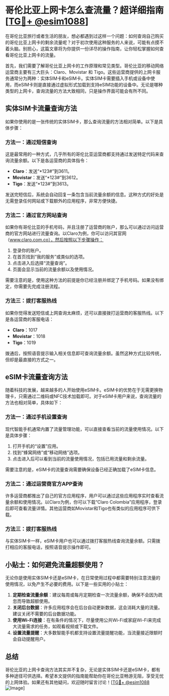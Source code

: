 # 哥伦比亚上网卡怎么查流量？超详细指南[[TG💪+ @esim1088](https://t.me/s/esim1088)]

在哥伦比亚旅行或者生活的朋友，想必都遇到过这样一个问题：如何查询自己购买的哥伦比亚上网卡的剩余流量呢？对于初次使用这种服务的人来说，可能有点摸不着头脑。别担心，这篇文章将为你提供一份详尽的操作指南，让你轻松掌握如何查看哥伦比亚上网卡的流量。

首先，我们需要了解哥伦比亚上网卡的工作原理和常见类型。哥伦比亚的移动网络运营商主要有三大巨头：Claro、Movistar 和 Tigo。这些运营商提供的上网卡服务通常分为两种：实体SIM卡和eSIM卡。实体SIM卡需要插入手机或设备中使用，而eSIM卡则是直接通过虚拟形式加载到支持eSIM功能的设备中。无论是哪种类型的上网卡，查询流量的方法大致相同，只是操作界面可能会有所不同。

## 实体SIM卡流量查询方法

如果你使用的是一张传统的实体SIM卡，那么查询流量的方法相对简单。以下是具体步骤：

### 方法一：通过短信查询
这是最常用的一种方式，几乎所有的哥伦比亚运营商都支持通过发送特定代码来查询流量余额。以下是各运营商的具体指令：

- **Claro**：发送“*123#”到3611。
- **Movistar**：发送“*123#”到3612。
- **Tigo**：发送“*123#”到3613。

发送完短信后，系统会自动回复一条包含当前流量余额的信息。这种方式的好处是无需登录任何网站或下载额外的应用程序，非常方便快捷。

### 方法二：通过官方网站查询
如果你有哥伦比亚的手机号码，并且注册了运营商的账户，那么可以通过访问运营商的官方网站进行流量查询。以Claro为例，你可以访问其官网（www.claro.com.co），然后按照以下步骤操作：

1. 登录你的账户。
2. 在首页找到“我的服务”或类似的选项。
3. 点击进入后选择“流量查询”。
4. 页面会显示当前的流量余额以及使用情况。

需要注意的是，使用这种方法的前提是你已经注册并绑定了手机号码。如果没有绑定，你需要先完成注册流程。

### 方法三：拨打客服热线
如果你觉得发送短信或上网查询太麻烦，还可以直接拨打运营商的客服热线。以下是各运营商的客服电话：

- **Claro**：1017
- **Movistar**：1018
- **Tigo**：1019

拨通后，按照语音提示输入相关信息即可查询流量余额。虽然这种方式比较传统，但却是最直接的方式之一。

## eSIM卡流量查询方法

随着科技的发展，越来越多的人开始使用eSIM卡。eSIM卡的优势在于无需更换物理卡，只需通过二维码或NFC技术加载即可。对于eSIM卡用户来说，查询流量的方法也相对简单，具体如下：

### 方法一：通过手机设置查询
现代智能手机通常内置了流量管理功能，可以直接查看当前的流量使用情况。以下是具体步骤：

1. 打开手机的“设置”应用。
2. 找到“蜂窝网络”或“移动网络”选项。
3. 点击进入后可以看到当前的流量使用情况，包括已用流量和剩余流量。

需要注意的是，eSIM卡的流量查询需要确保设备已经正确加载了eSIM卡信息。

### 方法二：通过运营商官方APP查询
许多运营商都推出了自己的官方应用程序，用户可以通过这些应用程序实时查看流量余额和使用情况。以Claro为例，你可以下载“Claro Colombia”应用程序，登录后即可查看流量详情。其他运营商如Movistar和Tigo也有类似的应用程序可供下载。

### 方法三：拨打客服热线
与实体SIM卡一样，eSIM卡用户也可以通过拨打客服热线查询流量余额。只需拨打相应的客服电话，按照语音提示操作即可。

## 小贴士：如何避免流量超额使用？

无论你是使用实体SIM卡还是eSIM卡，在日常使用过程中都需要特别注意流量的使用情况，以免产生不必要的费用。以下是一些实用的小贴士：

1. **定期检查流量余额**：建议每周或每月定期检查一次流量余额，确保不会因为疏忽而导致超额使用。
2. **关闭后台数据**：许多应用程序会在后台自动更新数据，这会消耗大量的流量。建议关闭不需要的后台数据功能。
3. **使用Wi-Fi连接**：在有条件的情况下，尽量使用公共Wi-Fi或家庭Wi-Fi来完成大流量需求的任务，如观看视频或下载文件。
4. **设置流量提醒**：大多数智能手机都支持设置流量提醒功能，当流量接近限额时会自动提醒用户。

## 总结

哥伦比亚的上网卡查询方法其实并不复杂，无论是实体SIM卡还是eSIM卡，都有多种途径可供选择。希望本文提供的指南能帮助你在哥伦比亚畅游无阻，享受无忧的上网体验。如果还有其他疑问，欢迎随时留言讨论！[[TG💪+ @esim1088](https://t.me/s/esim1088) ![Image](https://i.postimg.cc/4NQfJmqS/Snipaste-2025-05-13-00-14-12.png)]